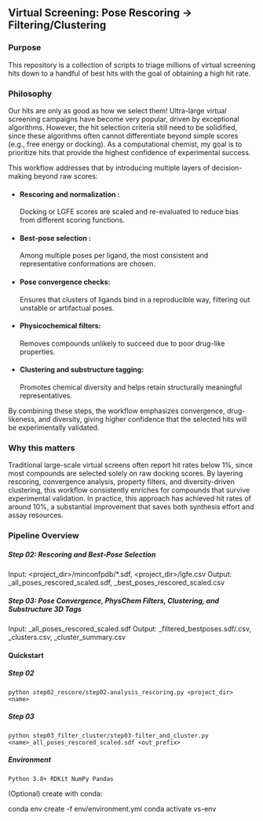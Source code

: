 ## Virtual Screening: Pose Rescoring → Filtering/Clustering

### Purpose
This repository is a collection of scripts to triage millions of virtual screening hits down to a handful of best hits with the goal of obtaining a high hit rate.

### Philosophy
Our hits are only as good as how we select them! Ultra-large virtual screening campaigns have become very popular, driven by exceptional algorithms. However, the hit selection criteria still need to be solidified, since these algorithms often cannot differentiate beyond simple scores (e.g., free energy or docking). As a computational chemist, my goal is to prioritize hits that provide the highest confidence of experimental success.

This workflow addresses that by introducing multiple layers of decision-making beyond raw scores:

- #### Rescoring and normalization :
  Docking or LGFE scores are scaled and re-evaluated to reduce bias from different scoring functions.
- #### Best-pose selection :
  Among multiple poses per ligand, the most consistent and representative conformations are chosen.
- #### Pose convergence checks:
  Ensures that clusters of ligands bind in a reproducible way, filtering out unstable or artifactual poses.
- #### Physicochemical filters:
  Removes compounds unlikely to succeed due to poor drug-like properties.
- #### Clustering and substructure tagging:
  Promotes chemical diversity and helps retain structurally meaningful representatives.

By combining these steps, the workflow emphasizes convergence, drug-likeness, and diversity, giving higher confidence that the selected hits will be experimentally validated.

### Why this matters
Traditional large-scale virtual screens often report hit rates below 1%, since most compounds are selected solely on raw docking scores. By layering rescoring, convergence analysis, property filters, and diversity-driven clustering, this workflow consistently enriches for compounds that survive experimental validation. In practice, this approach has achieved hit rates of around 10%, a substantial improvement that saves both synthesis effort and assay resources.

### Pipeline Overview

##### Step 02: Rescoring and Best-Pose Selection
Input: <project_dir>/minconfpdb/*.sdf, <project_dir>/lgfe.csv
Output: <name>_all_poses_rescored_scaled.sdf, <name>_best_poses_rescored_scaled.csv

##### Step 03: Pose Convergence, PhysChem Filters, Clustering, and Substructure 3D Tags
Input: <name>_all_poses_rescored_scaled.sdf
Output: <prefix>_filtered_bestposes.sdf/.csv, <prefix>_clusters.csv, <prefix>_cluster_summary.csv

#### Quickstart
##### Step 02
`python step02_rescore/step02-analysis_rescoring.py <project_dir> <name>`

##### Step 03
`python step03_filter_cluster/step03-filter_and_cluster.py <name>_all_poses_rescored_scaled.sdf <out_prefix>`

##### Environment
`Python 3.8+
RDKit
NumPy
Pandas`

(Optional) create with conda:

conda env create -f env/environment.yml
conda activate vs-env
